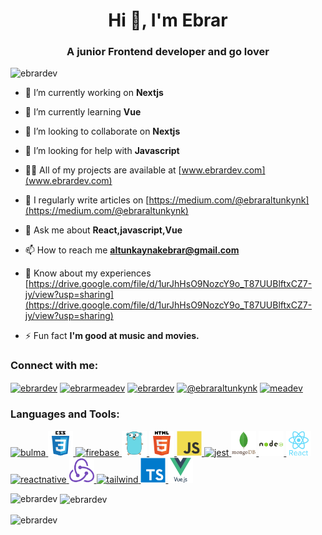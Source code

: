 
<h1 align="center">Hi 👋, I'm Ebrar</h1>
<h3 align="center">A junior Frontend developer and go lover</h3>

<p align="left"> <img src="https://komarev.com/ghpvc/?username=ebrardev&label=Profile%20views&color=0e75b6&style=flat" alt="ebrardev" /> </p>

- 🔭 I’m currently working on **Nextjs**

- 🌱 I’m currently learning **Vue**

- 👯 I’m looking to collaborate on **Nextjs**

- 🤝 I’m looking for help with **Javascript**

- 👨‍💻 All of my projects are available at [www.ebrardev.com](www.ebrardev.com)

- 📝 I regularly write articles on [https://medium.com/@ebraraltunkynk](https://medium.com/@ebraraltunkynk)

- 💬 Ask me about **React,javascript,Vue**

- 📫 How to reach me **altunkaynakebrar@gmail.com**

- 📄 Know about my experiences [https://drive.google.com/file/d/1urJhHsO9NozcY9o_T87UUBlftxCZ7-jy/view?usp=sharing](https://drive.google.com/file/d/1urJhHsO9NozcY9o_T87UUBlftxCZ7-jy/view?usp=sharing)

- ⚡ Fun fact **I'm good at music and movies.**

<h3 align="left">Connect with me:</h3>
<p align="left">
<a href="https://twitter.com/ebrardev" target="blank"><img align="center" src="https://raw.githubusercontent.com/rahuldkjain/github-profile-readme-generator/master/src/images/icons/Social/twitter.svg" alt="ebrardev" height="30" width="40" /></a>
<a href="https://linkedin.com/in/ebrarmeadev" target="blank"><img align="center" src="https://raw.githubusercontent.com/rahuldkjain/github-profile-readme-generator/master/src/images/icons/Social/linked-in-alt.svg" alt="ebrarmeadev" height="30" width="40" /></a>
<a href="https://stackoverflow.com/users/ebrardev" target="blank"><img align="center" src="https://raw.githubusercontent.com/rahuldkjain/github-profile-readme-generator/master/src/images/icons/Social/stack-overflow.svg" alt="ebrardev" height="30" width="40" /></a>
<a href="https://medium.com/@ebraraltunkynk" target="blank"><img align="center" src="https://raw.githubusercontent.com/rahuldkjain/github-profile-readme-generator/master/src/images/icons/Social/medium.svg" alt="@ebraraltunkynk" height="30" width="40" /></a>
<a href="https://www.youtube.com/c/meadev" target="blank"><img align="center" src="https://raw.githubusercontent.com/rahuldkjain/github-profile-readme-generator/master/src/images/icons/Social/youtube.svg" alt="meadev" height="30" width="40" /></a>
</p>

<h3 align="left">Languages and Tools:</h3>
<p align="left"> <a href="https://bulma.io/" target="_blank" rel="noreferrer"> <img src="https://raw.githubusercontent.com/gilbarbara/logos/804dc257b59e144eaca5bc6ffd16949752c6f789/logos/bulma.svg" alt="bulma" width="40" height="40"/> </a> <a href="https://www.w3schools.com/css/" target="_blank" rel="noreferrer"> <img src="https://raw.githubusercontent.com/devicons/devicon/master/icons/css3/css3-original-wordmark.svg" alt="css3" width="40" height="40"/> </a> <a href="https://firebase.google.com/" target="_blank" rel="noreferrer"> <img src="https://www.vectorlogo.zone/logos/firebase/firebase-icon.svg" alt="firebase" width="40" height="40"/> </a> <a href="https://golang.org" target="_blank" rel="noreferrer"> <img src="https://raw.githubusercontent.com/devicons/devicon/master/icons/go/go-original.svg" alt="go" width="40" height="40"/> </a> <a href="https://www.w3.org/html/" target="_blank" rel="noreferrer"> <img src="https://raw.githubusercontent.com/devicons/devicon/master/icons/html5/html5-original-wordmark.svg" alt="html5" width="40" height="40"/> </a> <a href="https://developer.mozilla.org/en-US/docs/Web/JavaScript" target="_blank" rel="noreferrer"> <img src="https://raw.githubusercontent.com/devicons/devicon/master/icons/javascript/javascript-original.svg" alt="javascript" width="40" height="40"/> </a> <a href="https://jestjs.io" target="_blank" rel="noreferrer"> <img src="https://www.vectorlogo.zone/logos/jestjsio/jestjsio-icon.svg" alt="jest" width="40" height="40"/> </a> <a href="https://www.mongodb.com/" target="_blank" rel="noreferrer"> <img src="https://raw.githubusercontent.com/devicons/devicon/master/icons/mongodb/mongodb-original-wordmark.svg" alt="mongodb" width="40" height="40"/> </a> <a href="https://nodejs.org" target="_blank" rel="noreferrer"> <img src="https://raw.githubusercontent.com/devicons/devicon/master/icons/nodejs/nodejs-original-wordmark.svg" alt="nodejs" width="40" height="40"/> </a> <a href="https://reactjs.org/" target="_blank" rel="noreferrer"> <img src="https://raw.githubusercontent.com/devicons/devicon/master/icons/react/react-original-wordmark.svg" alt="react" width="40" height="40"/> </a> <a href="https://reactnative.dev/" target="_blank" rel="noreferrer"> <img src="https://reactnative.dev/img/header_logo.svg" alt="reactnative" width="40" height="40"/> </a> <a href="https://redux.js.org" target="_blank" rel="noreferrer"> <img src="https://raw.githubusercontent.com/devicons/devicon/master/icons/redux/redux-original.svg" alt="redux" width="40" height="40"/> </a> <a href="https://tailwindcss.com/" target="_blank" rel="noreferrer"> <img src="https://www.vectorlogo.zone/logos/tailwindcss/tailwindcss-icon.svg" alt="tailwind" width="40" height="40"/> </a> <a href="https://www.typescriptlang.org/" target="_blank" rel="noreferrer"> <img src="https://raw.githubusercontent.com/devicons/devicon/master/icons/typescript/typescript-original.svg" alt="typescript" width="40" height="40"/> </a> <a href="https://vuejs.org/" target="_blank" rel="noreferrer"> <img src="https://raw.githubusercontent.com/devicons/devicon/master/icons/vuejs/vuejs-original-wordmark.svg" alt="vuejs" width="40" height="40"/> </a> </p>

<p><img align="left" src="https://github-readme-stats.vercel.app/api/top-langs?username=ebrardev&show_icons=true&locale=en&layout=compact" alt="ebrardev" /></p>

<p>&nbsp;<img align="center" src="https://github-readme-stats.vercel.app/api?username=ebrardev&show_icons=true&locale=en" alt="ebrardev" /></p>

<p><img align="center" src="https://github-readme-streak-stats.herokuapp.com/?user=ebrardev&" alt="ebrardev" /></p>
